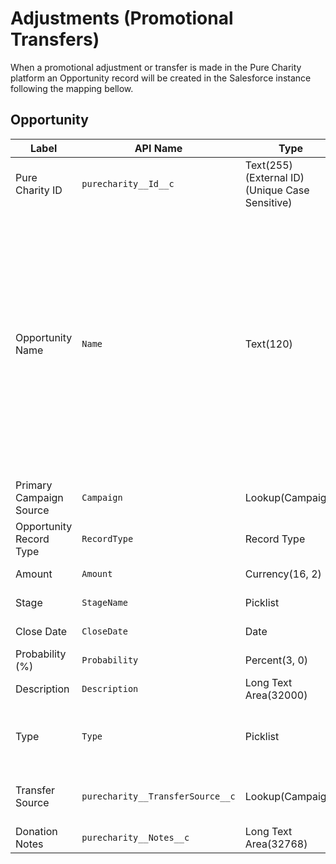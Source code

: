 # Adjustments (Promotional Transfers)

When a promotional adjustment or transfer is made in the Pure Charity platform an Opportunity record will be created in the Salesforce instance following the mapping bellow.

## Opportunity

Label | API Name | Type | Description
--- | --- | --- | ---
Pure Charity ID | `purecharity__Id__c` | Text(255) (External ID) (Unique Case Sensitive) | Internal Pure Charity ID
Opportunity Name | `Name` | Text(120) | A combination of Source Campaign (if provided), Amount, Destination Campaign, Type and Close Date separated by a dash (i.e.: "Some Fundraiser - 300.00 - Another Fundraiser - Promotional Transfer - 2017-02-03")
Primary Campaign Source | `Campaign` | Lookup(Campaign) | Destination Campaign
Opportunity Record Type | `RecordType` | Record Type | "Pure Charity Adjustment"
Amount | `Amount` | Currency(16, 2) | Adjustment amount
Stage | `StageName` | Picklist | "Closed Won"
Close Date | `CloseDate` | Date | Adjustment date
Probability (%) | `Probability` | Percent(3, 0) | "100%"
Description | `Description` | Long Text Area(32000) | Adjustment description
Type | `Type` | Picklist | "Promotional Adjustment" or "Promotional Transfer"
Transfer Source | `purecharity__TransferSource__c` | Lookup(Campaign) | Source transfer campaign (if provided)
Donation Notes | `purecharity__Notes__c` | Long Text Area(32768) | Field Partner notes

